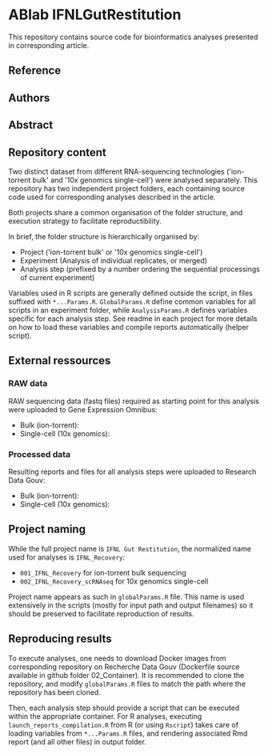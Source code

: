 # ABlab IFNLGutRestitution

This repository contains source code for bioinformatics analyses presented in corresponding article.

## Reference

## Authors

## Abstract

## Repository content

Two distinct dataset from different RNA-sequencing technologies ('ion-torrent bulk' and '10x genomics single-cell') were analysed separately.
This repository has two independent project folders, each containing source code used for corresponding analyses described in the article.

Both projects share a common organisation of the folder structure, and execution strategy to facilitate reproductibility.

In brief, the folder structure is hierarchically organised by:
* Project ('ion-torrent bulk' or '10x genomics single-cell')
* Experiment (Analysis of individual replicates, or merged)
* Analysis step (prefixed by a number ordering the sequential processings of current experiment)

Variables used in R scripts are generally defined outside the script, in files suffixed with `*...Params.R`. 
`GlobalParams.R` define common variables for all scripts in an experiment folder, while `AnalysisParams.R` defines variables specific for each analysis step.
See readme in each project for more details on how to load these variables and compile reports automatically (helper script).

## External ressources

### RAW data

RAW sequencing data (fastq files) required as starting point for this analysis were uploaded to Gene Expression Omnibus:
* Bulk (ion-torrent):
* Single-cell (10x genomics): 

### Processed data

Resulting reports and files for all analysis steps were uploaded to Research Data Gouv:
* Bulk (ion-torrent):
* Single-cell (10x genomics): 

## Project naming

While the full project name is `IFNL Gut Restitution`, the normalized name used for analyses is `IFNL_Recovery`:
* `001_IFNL_Recovery` for ion-torrent bulk sequencing
* `002_IFNL_Recovery_scRNAseq` for 10x genomics single-cell

Project name appears as such in `globalParams.R` file. 
This name is used extensively in the scripts (mostly for input path and output filenames) so it should be preserved to facilitate reproduction of results.

## Reproducing results

To execute analyses, one needs to download Docker images from corresponding repository on Recherche Data Gouv (Dockerfile source available in github folder 02_Container). 
It is recommended to clone the repository, and modify `globalParams.R` files to match the path where the repository has been cloned. 

Then, each analysis step should provide a script that can be executed within the appropriate container. 
For R analyses, executing `launch_reports_compilation.R` from R (or using `Rscript`) takes care of loading variables from `*...Params.R` files, and rendering associated Rmd report (and all other files) in output folder.

